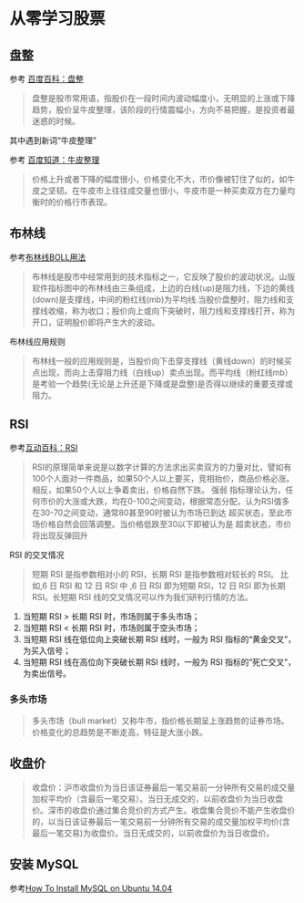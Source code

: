 # 从零学习股票

## 盘整

参考 [百度百科：盘整](https://baike.baidu.com/item/%E7%9B%98%E6%95%B4)

> 盘整是股市常用语，指股价在一段时间内波动幅度小，无明显的上涨或下降趋势，股价呈牛皮整理，该阶段的行情震幅小，方向不易把握，是投资者最迷惑的时候。

其中遇到新词“牛皮整理”

参考 [百度知道：牛皮整理](https://zhidao.baidu.com/question/515747206.html)

> 价格上升或者下降的幅度很小，价格变化不大，市价像被钉住了似的，如牛皮之坚韧。在牛皮市上往往成交量也很小，牛皮市是一种买卖双方在力量均衡时的价格行市表现。

## 布林线

参考[布林线BOLL用法](http://blog.sina.com.cn/s/blog_5edc0f940100dxy1.html)

> 布林线是股市中经常用到的技术指标之一，它反映了股价的波动状况。山版软件指标图中的布林线由三条组成，上边的白线(up)是阻力线，下边的黄线(down)是支撑线，中间的粉红线(mb)为平均线.当股价盘整时，阻力线和支撑线收缩，称为收口；股价向上或向下突破时，阻力线和支撑线打开，称为开口，证明股价即将产生大的波动。

布林线应用规则

> 布林线一般的应用规则是，当股价向下击穿支撑线（黄线down）的时候买点出现，而向上击穿阻力线（白线up）卖点出现。而平均线（粉红线mb）是考验一个趋势(无论是上升还是下降或是盘整)是否得以继续的重要支撑或阻力。

## RSI

参考[互动百科：RSI](http://www.baike.com/wiki/RSI)

> RSI的原理简单来说是以数字计算的方法求出买卖双方的力量对比，譬如有100个人面对一件商品，如果50个人以上要买，竞相抬价，商品价格必涨。相反，如果50个人以上争着卖出，价格自然下跌。 
强弱 指标理论认为，任何市价的大涨或大跌，均在0-100之间变动，根据常态分配，认为RSI值多在30-70之间变动，通常80甚至90时被认为市场已到达 超买状态，至此市场价格自然会回落调整。当价格低跌至30以下即被认为是 超卖状态，市价将出现反弹回升

RSI 的交叉情况

> 短期 RSI 是指参数相对小的 RSI，长期 RSI 是指参数相对较长的 RSI。 比如,6 日 RSI 和 12 日 RSI 中 ,6 日 RSI 即为短期 RSI，12 日 RSI 即为长期 RSI。长短期 RSI 线的交叉情况可以作为我们研判行情的方法。 

1. 当短期 RSI > 长期 RSI 时，市场则属于多头市场； 
2. 当短期 RSI < 长期 RSI 时，市场则属于空头市场； 
3. 当短期 RSI 线在低位向上突破长期 RSI 线时，一般为 RSI 指标的“黄金交叉”，为买入信号； 
4. 当短期 RSI 线在高位向下突破长期 RSI 线时，一般为 RSI 指标的“死亡交叉”，为卖出信号。

### 多头市场

> 多头市场（bull market）又称牛市，指价格长期呈上涨趋势的证券市场。价格变化的总趋势是不断走高，特征是大涨小跌。

## 收盘价

> 收盘价：沪市收盘价为当日该证券最后一笔交易前一分钟所有交易的成交量加权平均价（含最后一笔交易）。当日无成交的，以前收盘价为当日收盘价。深市的收盘价通过集合竞价的方式产生。收盘集合竞价不能产生收盘价的，以当日该证券最后一笔交易前一分钟所有交易的成交量加权平均价(含最后一笔交易)为收盘价。当日无成交的，以前收盘价为当日收盘价。

## 安装 MySQL

参考[How To Install MySQL on Ubuntu 14.04](https://www.digitalocean.com/community/tutorials/how-to-install-mysql-on-ubuntu-14-04)